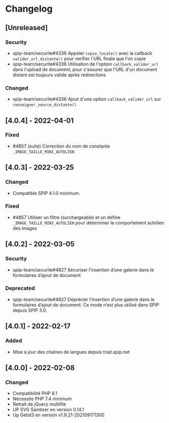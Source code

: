 # Changelog

## [Unreleased]

### Security

- spip-team/securite#4336 Appeler `copie_locale()` avec la callback `valider_url_distante()` pour verifier l'URL finale que l'on copie
- spip-team/securite#4336 Utilisation de l'option `callback_valider_url` dans l'upload de document, pour s'assurer que l'URL d'un document distant est toujours valide après redirections

### Changed

- spip-team/securite#4336 Ajout d'une option `callback_valider_url` sur `renseigner_source_distante()`


## [4.0.4] - 2022-04-01

### Fixed

- #4857 (suite) Correction du nom de constante `_IMAGE_TAILLE_MINI_AUTOLIEN`


## [4.0.3] - 2022-03-25

### Changed

- Compatible SPIP 4.1.0 minimum.

### Fixed

- #4857 Utiliser un filtre (surchargeable) et un define `_IMAGE_TAILLE_MINI_AUTOLIEN` pour déterminer le comportement autolien des images


## [4.0.2] - 2022-03-05

### Security

- spip-team/securite#4827 Sécuriser l’insertion d’une galerie dans le formulaires d’ajout de document

### Deprecated

- spip-team/securite#4827 Déprécier l’insertion d’une galerie dans le formulaires d’ajout de document. Ce mode n’est plus utilisé dans SPIP depuis SPIP 3.0.


## [4.0.1] - 2022-02-17

### Added

- Mise à jour des chaînes de langues depuis trad.spip.net


## [4.0.0] - 2022-02-08

### Changed

- Compatibilité PHP 8.1
- Nécessite PHP 7.4 minimum
- Retrait de jQuery multifile
- UP SVG Sanitizer en version 0.14.1
- Up Getid3 en version v1.9.21-202109171300
